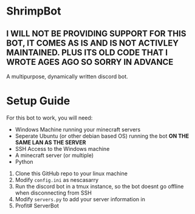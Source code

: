 # ShrimpBot

## I WILL NOT BE PROVIDING SUPPORT FOR THIS BOT, IT COMES AS IS AND IS NOT ACTIVLEY MAINTAINED. PLUS ITS OLD CODE THAT I WROTE AGES AGO SO SORRY IN ADVANCE

A multipurpose, dynamically written discord bot.

# Setup Guide
For this bot to work, you will need:
* Windows Machine running your minecraft servers
* Seperate Ubuntu (or other debian based OS) running the bot <b>ON THE SAME LAN AS THE SERVER</b>
* SSH Access to the Windows machine
* A minecraft server (or multiple)
* Python

1. Clone this GitHub repo to your linux machine
2. Modify `config.ini` as nescasarry
3. Run the discord bot in a tmux instance, so the bot doesnt go offline when disconnecting from SSH
5. Modify `servers.py` to add your server information in
6. Profit#   S e r v e r B o t  
 